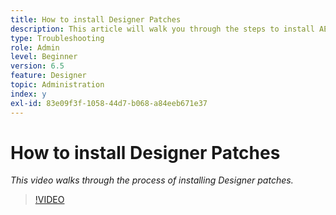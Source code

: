 ```yaml
---
title: How to install Designer Patches
description: This article will walk you through the steps to install AEM Forms Designer patches
type: Troubleshooting
role: Admin
level: Beginner
version: 6.5
feature: Designer
topic: Administration
index: y
exl-id: 83e09f3f-1058-44d7-b068-a84eeb671e37
---
```

# How to install Designer Patches

*This video walks through the process of installing Designer patches.*

>[!VIDEO](https://video.tv.adobe.com/v/335504?quality=9&learn=on)
